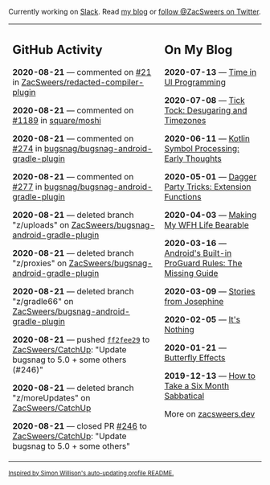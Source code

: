 Currently working on [Slack](https://slack.com/). Read [my blog](https://zacsweers.dev/) or [follow @ZacSweers on Twitter](https://twitter.com/ZacSweers).

<table><tr><td valign="top" width="60%">

## GitHub Activity
<!-- githubActivity starts -->
**2020-08-21** — commented on [#21](https://github.com/ZacSweers/redacted-compiler-plugin/issues/21#issuecomment-678470613) in [ZacSweers/redacted-compiler-plugin](https://api.github.com/repos/ZacSweers/redacted-compiler-plugin)

**2020-08-21** — commented on [#1189](https://github.com/square/moshi/issues/1189#issuecomment-678367991) in [square/moshi](https://api.github.com/repos/square/moshi)

**2020-08-21** — commented on [#274](https://github.com/bugsnag/bugsnag-android-gradle-plugin/issues/274#issuecomment-678366846) in [bugsnag/bugsnag-android-gradle-plugin](https://api.github.com/repos/bugsnag/bugsnag-android-gradle-plugin)

**2020-08-21** — commented on [#277](https://github.com/bugsnag/bugsnag-android-gradle-plugin/pull/277#issuecomment-678038066) in [bugsnag/bugsnag-android-gradle-plugin](https://api.github.com/repos/bugsnag/bugsnag-android-gradle-plugin)

**2020-08-21** — deleted branch "z/uploads" on [ZacSweers/bugsnag-android-gradle-plugin](https://api.github.com/repos/ZacSweers/bugsnag-android-gradle-plugin)

**2020-08-21** — deleted branch "z/proxies" on [ZacSweers/bugsnag-android-gradle-plugin](https://api.github.com/repos/ZacSweers/bugsnag-android-gradle-plugin)

**2020-08-21** — deleted branch "z/gradle66" on [ZacSweers/bugsnag-android-gradle-plugin](https://api.github.com/repos/ZacSweers/bugsnag-android-gradle-plugin)

**2020-08-21** — pushed [`ff2fee29`](https://github.com/ZacSweers/CatchUp/commit/ff2fee29a4ae4c3391eb36db9702781b4b3c67df) to [ZacSweers/CatchUp](https://api.github.com/repos/ZacSweers/CatchUp): "Update bugsnag to 5.0 + some others (#246)"

**2020-08-21** — deleted branch "z/moreUpdates" on [ZacSweers/CatchUp](https://api.github.com/repos/ZacSweers/CatchUp)

**2020-08-21** — closed PR [#246](https://api.github.com/repos/ZacSweers/CatchUp/pulls/246) to [ZacSweers/CatchUp](https://api.github.com/repos/ZacSweers/CatchUp): "Update bugsnag to 5.0 + some others"
<!-- githubActivity ends -->
</td><td valign="top" width="40%">

## On My Blog
<!-- blog starts -->
**2020-07-13** — [Time in UI Programming](https://www.zacsweers.dev/time-in-ui/)

**2020-07-08** — [Tick Tock: Desugaring and Timezones](https://www.zacsweers.dev/ticktock-desugaring-timezones/)

**2020-06-11** — [Kotlin Symbol Processing: Early Thoughts](https://www.zacsweers.dev/kotlin-symbol-processor-early-thoughts/)

**2020-05-01** — [Dagger Party Tricks: Extension Functions](https://www.zacsweers.dev/dagger-party-tricks-extension-functions/)

**2020-04-03** — [Making My WFH Life Bearable](https://www.zacsweers.dev/making-wfh-life-bearable/)

**2020-03-16** — [Android's Built-in ProGuard Rules: The Missing Guide](https://www.zacsweers.dev/android-proguard-rules/)

**2020-03-09** — [Stories from Josephine](https://www.zacsweers.dev/stories-from-josephine/)

**2020-02-05** — [It's Nothing](https://www.zacsweers.dev/its-nothing/)

**2020-01-21** — [Butterfly Effects](https://www.zacsweers.dev/butterfly-effects/)

**2019-12-13** — [How to Take a Six Month Sabbatical](https://www.zacsweers.dev/how-to-take-a-six-month-sabbatical/)
<!-- blog ends -->
More on [zacsweers.dev](https://zacsweers.dev/)
</td></tr></table>

<sub><a href="https://simonwillison.net/2020/Jul/10/self-updating-profile-readme/">Inspired by Simon Willison's auto-updating profile README.</a></sub>